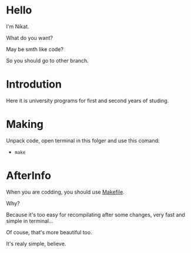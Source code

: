 # Hello

I'm Nikat.

What do you want?

May be smth like code?

So you should go to other branch. 

# Introdution
Here it is university programs  for first and second years of studing.

# Making
Unpack code, open terminal in this folger and use this comand:
 * `make`
 
 
# AfterInfo
When you are codding, you should use [Makefile](https://www.csestack.org/makefile-tutorial-explained-example-beginners/).

Why?

Because it's too easy for recompilating after some changes, very fast and simple in terminal... 

Of couse, that's more beautiful too.

It's realy simple, believe. 
